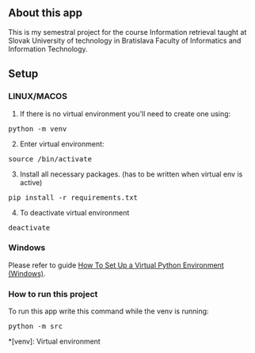 ## About this app
This is my semestral project for the course Information retrieval taught at Slovak University of technology in Bratislava Faculty of Informatics and Information Technology.
## Setup
### LINUX/MACOS
1. If there is no virtual environment you'll need to create one using:
<pre>
python -m venv <venvname>
</pre>

2. Enter virtual environment:
<pre>
source <venvname>/bin/activate
</pre>

3. Install all necessary packages. (has to be written when virtual env is active)
<pre>
pip install -r requirements.txt
</pre>

4. To deactivate virtual environment
<pre>
deactivate
</pre>

### Windows
Please refer to guide [How To Set Up a Virtual Python Environment (Windows)](https://mothergeo-py.readthedocs.io/en/latest/development/how-to/venv-win.html).

### How to run this project
To run this app write this command while the venv is running:
<pre>
python -m src
</pre>

*[venv]: Virtual environment